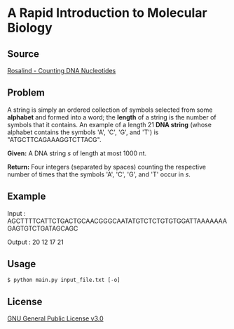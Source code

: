 # A Rapid Introduction to Molecular Biology

## Source
[Rosalind - Counting DNA Nucleotides](http://rosalind.info/problems/dna/)

## Problem
A string is simply an ordered collection of symbols selected from some **alphabet** and formed into a word; the **length** of a string is the number of symbols that it contains.
An example of a length 21 **DNA string** (whose alphabet contains the symbols 'A', 'C', 'G', and 'T') is "ATGCTTCAGAAAGGTCTTACG".

**Given:** A DNA string _s_ of length at most 1000 nt.

**Return:** Four integers (separated by spaces) counting the respective number of times that the symbols 'A', 'C', 'G', and 'T' occur in _s_.

## Example
Input : AGCTTTTCATTCTGACTGCAACGGGCAATATGTCTCTGTGTGGATTAAAAAAAGAGTGTCTGATAGCAGC

Output : 20 12 17 21

## Usage
```
$ python main.py input_file.txt [-o]
```

## License
[GNU General Public License v3.0](http://www.gnu.org/licenses/)
